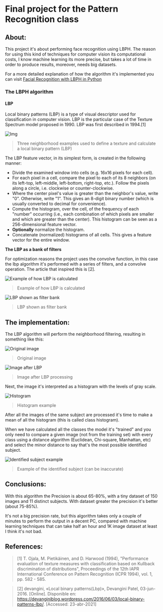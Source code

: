 # Final project for the Pattern Recognition class

## About:
This project it's about performing face recognition using 
LBPH. The reason for using this kind of techniques for computer
vision its computational costs, I know machine learning its
more precise, but takes a lot of time in order to produce results, 
moreover, needs big datasets.

For a more detailed explanation of how the algorithm it's implemented you can 
visit [Facial Recognition with LBPH in Python](https://javarustacean.wordpress.com/2021/04/23/facial-recognition-with-lbph-in-python/)


### The LBPH algorithm

#### LBP
Local binary patterns (LBP) is a type of visual descriptor used for classification
in computer vision. LBP is the particular case of the Texture Spectrum model 
proposed in 1990. LBP was first described in 1994.[1]

![Img](Img/Lbp_neighbors.svg)

>Three neighborhood examples used to define a texture and calculate a local binary pattern (LBP)

The LBP feature vector, in its simplest form, is created in the following manner:

* Divide the examined window into cells (e.g. 16x16 pixels for each cell). 
* For each pixel in a cell, compare the pixel to each of its 8 neighbors (on its 
  left-top, left-middle, left-bottom, right-top, etc.). Follow the pixels along a 
  circle, i.e. clockwise or counter-clockwise.
* Where the center pixel's value is greater than the neighbor's value, write "0". 
  Otherwise, write "1". This gives an 8-digit binary number (which is usually 
  converted to decimal for convenience). 
* Compute the histogram, over the cell, of the frequency of each "number" occurring
  (i.e., each combination of which pixels are smaller and which are greater than 
  the center). This histogram can be seen as a 256-dimensional feature vector. 
* **Optionally** normalize the histogram.
* Concatenate (normalized) histograms of all cells. This gives a feature vector for
  the entire window.
  
**The LBP as a bank of filters**

For optimization reasons the project uses the convolve function, in this case
the lbp algorithm it's performed with a series of filters, and a convolve operation.
The article that inspired this is [2].

![Example of how LBP is calculated](Img/lbp1.png)
> Example of how LBP is calculated

![LBP shown as filter bank](Img/lbp4.png)
>LBP shown as filter bank

## The implementation:

The LBP algorithm will perform the neighborhood filtering, 
resulting in something like this:

![Original image](Img/original.png)
>Original image 

![Image after LBP](Img/lbp_example.png)
>Image after LBP processing

Next, the image it's interpreted as a histogram with the levels of
gray scale.

![Histogram](Img/myplot.png)
>Histogram example 

After all the images of the same subject are processed it's time
to make a mean of all the histogram (this is called class histogram).

When we have calculated all the classes the model it's "trained" and
you only need to compare a given image (not from the training set)
with every class using a distance algorithm (Euclidean, Chi-square, Manhattan, etc)
and select the minor distance to say that's the most possible
identified subject.

![Identified subject example](Img/subject.png)
>Example of the identified subject (can be inaccurate)

## Conclusions:
With this algorithm the Precision is about 65-80%, 
with a tiny dataset of 150 images and 11 distinct subjects.
With dataset greater the precision it's better (about 75-85%).

It's not a big precision rate, but this algorithm takes only a couple 
of minutes to perform the output in a decent PC, compared with
machine learning techniques that can take half an hour and 1K image 
dataset at least I think it's not bad.

## References:
> [1] T. Ojala, M. Pietikäinen, and D. Harwood (1994), "Performance evaluation of texture
> measures with classification based on Kullback discrimination of distributions", 
> Proceedings of the 12th IAPR International Conference on Pattern Recognition 
> (ICPR 1994), vol. 1, pp. 582 - 585.


>[2] devangini, «Local binary patterns(Lbp)», Devangini Patel, 03-jun-2016. 
> [Online]. Disponible en: https://devanginiblog.wordpress.com/2016/06/03/local-binary-patterns-lbp/. 
> [Accessed: 23-abr-2021]
